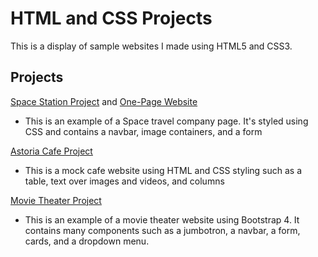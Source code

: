 # HTML and CSS Projects
This is a display of sample websites I made using HTML5 and CSS3.

## Projects
[Space Station Project](https://github.com/srnovak13/HTML-and-CSS-Projects/tree/main/SpaceStationProject) and [One-Page Website](https://github.com/srnovak13/HTML-and-CSS-Projects/tree/main/One-Page%20Website)
 - This is an example of a Space travel company page. It's styled using CSS and contains a navbar, image containers, and a form
 
 [Astoria Cafe Project](https://github.com/srnovak13/HTML-and-CSS-Projects/tree/main/astoria_cafe_project)
 - This is a mock cafe website using HTML and CSS styling such as a table, text over images and videos, and columns
 
 [Movie Theater Project](https://github.com/srnovak13/HTML-and-CSS-Projects/tree/main/bootstrap4_project)
 - This is an example of a movie theater website using Bootstrap 4. It contains many components such as a jumbotron, a navbar, a form, cards, and a dropdown menu.
 
 
